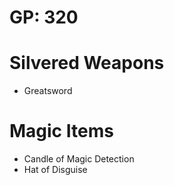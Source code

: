 # GP: 320

# Silvered Weapons

- Greatsword


# Magic Items

- Candle of Magic Detection
- Hat of Disguise

